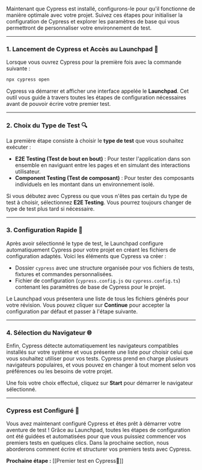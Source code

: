 Maintenant que Cypress est installé, configurons-le pour qu'il fonctionne de manière optimale avec votre projet. Suivez ces étapes pour initialiser la configuration de Cypress et explorer les paramètres de base qui vous permettront de personnaliser votre environnement de test.

---

### 1. Lancement de Cypress et Accès au Launchpad 🚀

Lorsque vous ouvrez Cypress pour la première fois avec la commande suivante :

```bash
npx cypress open
```

Cypress va démarrer et afficher une interface appelée le **Launchpad**. Cet outil vous guide à travers toutes les étapes de configuration nécessaires avant de pouvoir écrire votre premier test.

---

### 2. Choix du Type de Test 🔍

La première étape consiste à choisir le **type de test** que vous souhaitez exécuter :

- **E2E Testing (Test de bout en bout)** : Pour tester l'application dans son ensemble en naviguant entre les pages et en simulant des interactions utilisateur.
- **Component Testing (Test de composant)** : Pour tester des composants individuels en les montant dans un environnement isolé.

Si vous débutez avec Cypress ou que vous n'êtes pas certain du type de test à choisir, sélectionnez **E2E Testing**. Vous pourrez toujours changer de type de test plus tard si nécessaire.

---

### 3. Configuration Rapide 📝

Après avoir sélectionné le type de test, le Launchpad configure automatiquement Cypress pour votre projet en créant les fichiers de configuration adaptés. Voici les éléments que Cypress va créer :

- Dossier `cypress` avec une structure organisée pour vos fichiers de tests, fixtures et commandes personnalisées.
- Fichier de configuration (`cypress.config.js` ou `cypress.config.ts`) contenant les paramètres de base de Cypress pour le projet.

Le Launchpad vous présentera une liste de tous les fichiers générés pour votre révision. Vous pouvez cliquer sur **Continue** pour accepter la configuration par défaut et passer à l'étape suivante.

---

### 4. Sélection du Navigateur 🌐

Enfin, Cypress détecte automatiquement les navigateurs compatibles installés sur votre système et vous présente une liste pour choisir celui que vous souhaitez utiliser pour vos tests. Cypress prend en charge plusieurs navigateurs populaires, et vous pouvez en changer à tout moment selon vos préférences ou les besoins de votre projet.

Une fois votre choix effectué, cliquez sur **Start** pour démarrer le navigateur sélectionné.

---

### Cypress est Configuré 🎉

Vous avez maintenant configuré Cypress et êtes prêt à démarrer votre aventure de test ! Grâce au Launchpad, toutes les étapes de configuration ont été guidées et automatisées pour que vous puissiez commencer vos premiers tests en quelques clics. Dans la prochaine section, nous aborderons comment écrire et structurer vos premiers tests avec Cypress.

__Prochaine étape :__ [[Premier test en Cypress🚀]]